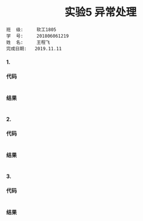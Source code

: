 # <center>实验5 异常处理<center>

```
班  级:     软工1805
学  号:     201806061219 
姓  名:     王程飞
完成日期:   2019.11.11
```

#### 1.
>


#### 代码
```java

```

#### 结果
```

```



#### 2.
>


#### 代码
```java

```

#### 结果
```

```


#### 3.
>


#### 代码
```java

```

#### 结果
```

```